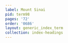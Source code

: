 ```yaml
---
label: Mount Sinai
pid: term98
pages: '72'
order: '0686'
layout: generic_index_term
collection: index-headings
---
```

